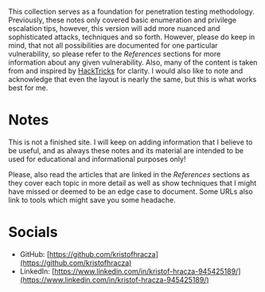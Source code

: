 This collection serves as a foundation for penetration testing methodology. Previously, these notes only covered basic enumeration and privilege escalation tips, however, this version will add more nuanced and sophisticated attacks, techniques and so forth. However, please do keep in mind, that not all possibilities are documented for one particular vulnerability, so please refer to the *References* sections for more information about any given vulnerability.
Also, many of the content is taken from and inspired by [HackTricks](https://book.hacktricks.wiki/en/index.html) for clarity. I would also like to note and acknowledge that even the layout is nearly the same, but this is what works best for me.

# Notes
This is not a finished site. I will keep on adding information that I believe to be useful, and as always these notes and its material are intended to be used for educational and informational purposes only!

Please, also read the articles that are linked in the *References* sections as they cover each topic in more detail as well as show techniques that I might have missed or deemed to be an edge case to document. Some URLs also link to tools which might save you some headache.

# Socials
- GitHub: [https://github.com/kristofhracza](https://github.com/kristofhracza)
- LinkedIn: [https://www.linkedin.com/in/kristof-hracza-945425189/](https://www.linkedin.com/in/kristof-hracza-945425189/)